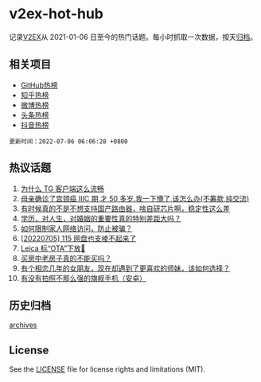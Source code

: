 # v2ex-hot-hub

 记录[V2EX](https://www.v2ex.com/)从 2021-01-06 日至今的热门话题。每小时抓取一次数据，按天[归档](archives)。
 
 ## 相关项目

- [GitHub热榜](https://github.com/snaildev/github-hot-hub)
- [知乎热榜](https://github.com/snaildev/zhihu-hot-hub)
- [微博热榜](https://github.com/snaildev/weibo-hot-hub)
- [头条热榜](https://github.com/snaildev/toutiao-hot-hub)
- [抖音热榜](https://github.com/snaildev/douyin-hot-hub)


 `更新时间：2022-07-06 06:06:28 +0800`

## 热议话题

1. [为什么 TG 客户端这么流畅](https://www.v2ex.com/t/864115)
1. [母亲确诊了宫颈癌 IIIC 期,才 50 多岁.我一下懵了,该怎么办(不筹款,纯交流)](https://www.v2ex.com/t/864189)
1. [有时候真的不是不想支持国产路由器，啥自研芯片啊，稳定性这么差](https://www.v2ex.com/t/864149)
1. [学历，对人生，对婚姻的重要性真的特别差距大吗？](https://www.v2ex.com/t/864122)
1. [如何限制家人网络访问，防止被骗？](https://www.v2ex.com/t/864140)
1. [[20220705] 115 网盘也支棱不起来了](https://www.v2ex.com/t/864095)
1. [Leica 标“OTA”下放🤣](https://www.v2ex.com/t/864093)
1. [买房中老房子真的不能买吗？](https://www.v2ex.com/t/864146)
1. [有个相恋几年的女朋友，现在却遇到了更喜欢的师妹，该如何选择？](https://www.v2ex.com/t/864309)
1. [有没有拍照不那么强的旗舰手机（安卓）](https://www.v2ex.com/t/864209)

## 历史归档

[archives](archives)

## License

See the [LICENSE](LICENSE) file for license rights and limitations (MIT).
